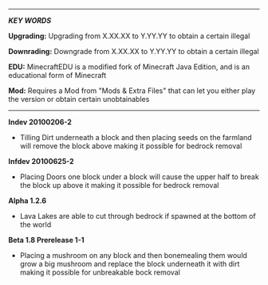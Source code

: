 _____________________________________________________________________________________________________________________________________

***KEY WORDS***

**Upgrading:** Upgrading from X.XX.XX to Y.YY.YY to obtain a certain illegal
<br>

**Downrading:** Downgrade from X.XX.XX to Y.YY.YY to obtain a certain illegal
<br>

**EDU:** MinecraftEDU is a modified fork of Minecraft Java Edition, and is an educational form of Minecraft
<br>

**Mod:** Requires a Mod from "Mods & Extra Files" that can let you either play the version or obtain certain unobtainables
<br>
_____________________________________________________________________________________________________________________________________

**Indev 20100206-2**
- Tilling Dirt underneath a block and then placing seeds on the farmland will remove the block above making it possible for bedrock removal

**Infdev 20100625-2**
- Placing Doors one block under a block will cause the upper half to break the block up above it making it possible for bedrock removal

**Alpha 1.2.6**
- Lava Lakes are able to cut through bedrock if spawned at the bottom of the world

**Beta 1.8 Prerelease 1-1**
- Placing a mushroom on any block and then bonemealing them would grow a big mushroom and replace the block underneath it with dirt making it possible for unbreakable bock removal
